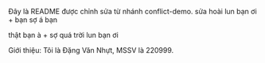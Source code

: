 Đây là README được chỉnh sửa từ nhánh conflict-demo.
sửa hoài lun bạn ơi + bạn sợ á bạn

thật bạn à + sợ quá trời lun bạn ơi



Giới thiệu: Tôi là Đặng Văn Nhựt, MSSV là 220999.

